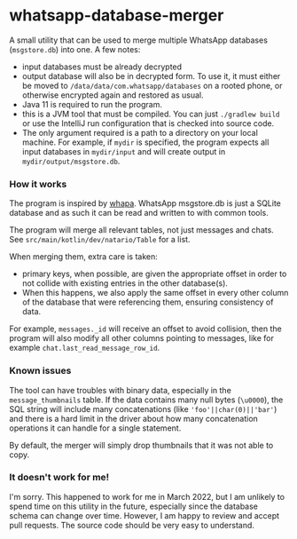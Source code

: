 # whatsapp-database-merger

A small utility that can be used to merge multiple WhatsApp databases (`msgstore.db`) into one.
A few notes:
- input databases must be already decrypted
- output database will also be in decrypted form.
  To use it, it must either be moved to `/data/data/com.whatsapp/databases` on a rooted phone,
  or otherwise encrypted again and restored as usual.
- Java 11 is required to run the program.
- this is a JVM tool that must be compiled. You can just `./gradlew build` or use the IntelliJ run
  configuration that is checked into source code.
- The only argument required is a path to a directory on your local machine. For example,
  if `mydir` is specified, the program expects all input databases in `mydir/input` and will create
  output in `mydir/output/msgstore.db`.

### How it works

The program is inspired by [whapa](https://github.com/B16f00t/whapa). WhatsApp msgstore.db is just a SQLite database
and as such it can be read and written to with common tools.

The program will merge all relevant tables, not just messages and chats. See `src/main/kotlin/dev/natario/Table` for a list.

When merging them, extra care is taken:
- primary keys, when possible, are given the appropriate offset in order to not collide with existing entries in the other
  database(s).
- When this happens, we also apply the same offset in every other column of the database that were 
  referencing them, ensuring consistency of data.

For example, `messages._id` will receive an offset to avoid collision, then the program will also
modify all other columns pointing to messages, like for example `chat.last_read_message_row_id`.

### Known issues

The tool can have troubles with binary data, especially in the `message_thumbnails` table. If the data contains many null bytes (`\u0000`),
the SQL string will include many concatenations (like `'foo'||char(0)||'bar'`) and there is a hard limit in the driver about 
how many concatenation operations it can handle for a single statement.

By default, the merger will simply drop thumbnails that it was not able to copy.

### It doesn't work for me!

I'm sorry. This happened to work for me in March 2022, but I am unlikely to spend time on this utility in the future,
especially since the database schema can change over time. However, I am happy to review and accept pull requests. 
The source code should be very easy to understand.